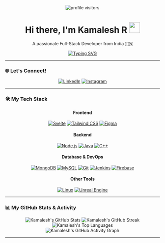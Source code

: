 <div align="center">
  <img src="https://komarev.com/ghpvc/?username=kamaleshranganathan&label=Profile%20Visitors&color=blueviolet&style=flat-square" alt="profile visitors" />
</div>

<div align="center">
  <h1>Hi there, I'm Kamalesh R <img src="https://media.giphy.com/media/hvRJCLFzcasrR4ia7z/giphy.gif" width="35px" /></h1>
  <p>A passionate Full-Stack Developer from India 🇮🇳</p>
  
  <a href="https://git.io/typing-svg">
    <img src="https://readme-typing-svg.herokuapp.com?font=Fira+Code&size=25&pause=1000&color=3397F7&center=true&vCenter=true&width=435&lines=Full+Stack+Developer;Always+Learning;Tech+Enthusiast;Building+the+Future" alt="Typing SVG" />
  </a>
</div>

---

### 🌐 Let's Connect!
<p align="center">
  <a href="https://www.linkedin.com/in/kamalesh--r/" target="_blank"><img src="https://img.shields.io/badge/LinkedIn-0077B5?style=for-the-badge&logo=linkedin&logoColor=white" alt="LinkedIn"></a>
  <a href="https://instagram.com/iamkamaleshr" target="_blank"><img src="https://img.shields.io/badge/Instagram-E4405F?style=for-the-badge&logo=instagram&logoColor=white" alt="Instagram"></a>
  </p>

---

### 🛠️ My Tech Stack

<div align="center">
  <h4><b>Frontend</b></h4>
  <p>
    <a href="https://svelte.dev/" target="_blank" rel="noreferrer"><img src="https://img.shields.io/badge/Svelte-4A4A55?style=for-the-badge&logo=svelte&logoColor=FF3E00" alt="Svelte"/></a>
    <a href="https://tailwindcss.com/" target="_blank" rel="noreferrer"><img src="https://img.shields.io/badge/Tailwind_CSS-38B2AC?style=for-the-badge&logo=tailwind-css&logoColor=white" alt="Tailwind CSS"/></a>
    <a href="https://www.figma.com/" target="_blank" rel="noreferrer"><img src="https://img.shields.io/badge/Figma-F24E1E?style=for-the-badge&logo=figma&logoColor=white" alt="Figma"/></a>
  </p>
  <h4><b>Backend</b></h4>
  <p>
    <a href="https://nodejs.org" target="_blank" rel="noreferrer"><img src="https://img.shields.io/badge/Node.js-339933?style=for-the-badge&logo=nodedotjs&logoColor=white" alt="Node.js"/></a>
    <a href="https://www.java.com" target="_blank" rel="noreferrer"><img src="https://img.shields.io/badge/Java-ED8B00?style=for-the-badge&logo=java&logoColor=white" alt="Java"/></a>
    <a href="https://www.cplusplus.com/" target="_blank" rel="noreferrer"><img src="https://img.shields.io/badge/C%2B%2B-00599C?style=for-the-badge&logo=cplusplus&logoColor=white" alt="C++"/></a>
  </p>
  <h4><b>Database & DevOps</b></h4>
  <p>
    <a href="https://www.mongodb.com/" target="_blank" rel="noreferrer"><img src="https://img.shields.io/badge/MongoDB-47A248?style=for-the-badge&logo=mongodb&logoColor=white" alt="MongoDB"/></a>
    <a href="https://www.mysql.com/" target="_blank" rel="noreferrer"><img src="https://img.shields.io/badge/MySQL-4479A1?style=for-the-badge&logo=mysql&logoColor=white" alt="MySQL"/></a>
    <a href="https://git-scm.com/" target="_blank" rel="noreferrer"><img src="https://img.shields.io/badge/Git-F05032?style=for-the-badge&logo=git&logoColor=white" alt="Git"/></a>
    <a href="https://www.jenkins.io" target="_blank" rel="noreferrer"><img src="https://img.shields.io/badge/Jenkins-D24939?style=for-the-badge&logo=jenkins&logoColor=white" alt="Jenkins"/></a>
    <a href="https://firebase.google.com/" target="_blank" rel="noreferrer"><img src="https://img.shields.io/badge/Firebase-FFCA28?style=for-the-badge&logo=firebase&logoColor=black" alt="Firebase"/></a>
  </p>
  <h4><b>Other Tools</b></h4>
  <p>
    <a href="https://www.linux.org/" target="_blank" rel="noreferrer"><img src="https://img.shields.io/badge/Linux-FCC624?style=for-the-badge&logo=linux&logoColor=black" alt="Linux"/></a>
    <a href="https://unrealengine.com/" target="_blank" rel="noreferrer"><img src="https://img.shields.io/badge/Unreal_Engine-313131?style=for-the-badge&logo=unrealengine&logoColor=white" alt="Unreal Engine"/></a>
  </p>
</div>

---

### 📊 My GitHub Stats & Activity
<div align="center">
  <img src="https://github-readme-stats.vercel.app/api?username=kamaleshranganathan&show_icons=true&theme=tokyonight&hide_border=true&include_all_commits=true&count_private=true" alt="Kamalesh's GitHub Stats" />
  <img src="https://github-readme-streak-stats.herokuapp.com/?user=kamaleshranganathan&theme=tokyonight&hide_border=true" alt="Kamalesh's GitHub Streak" />
  <img src="https://github-readme-stats.vercel.app/api/top-langs/?username=kamaleshranganathan&layout=compact&theme=tokyonight&hide_border=true" alt="Kamalesh's Top Languages" />
</div>

<div align="center">
  <img src="https://activity-graph.herokuapp.com/graph?username=kamaleshranganathan&theme=tokyonight&hide_border=true" alt="Kamalesh's GitHub Activity Graph" />
</div>

---
